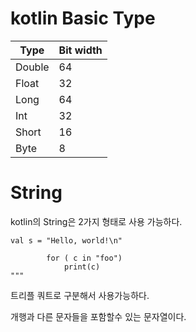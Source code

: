 # kotlin Basic Type

| Type | Bit width |
|   --  |   --  |
|   Double  |   64  |
|   Float   |   32  |
|   Long    |   64  |
|   Int |   32  |
|   Short   |   16  |
|   Byte    |   8   |

# String
kotlin의 String은 2가지 형태로 사용 가능하다.

```val s = "Hello, world!\n"```

```val text = """
        for ( c in "foo")
            print(c)
"""
```

트리플 쿼트로 구분해서 사용가능하다.

개행과 다른 문자들을 포함할수 있는 문자열이다.